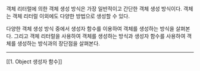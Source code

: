 객체 리터럴에 의한 객체 생성 방식은 가장 일반적이고 간단한 객체 생성 방식이다. 객체는 객체 리터럴 이외에도 다양한 방법으로 생성할 수 있다.

다양한 객체 생성 방식 중에서 생성자 함수를 이용하여 객체를 생성하는 방식을 살펴본다.
그리고 객체 리터럴을 사용하여 객체를 생성하는 방식과 생성자 함수를 사용하여 객체를 생성하는 방식과의 장단점을 살펴본다.

---

[[1. Object 생성자 함수]]